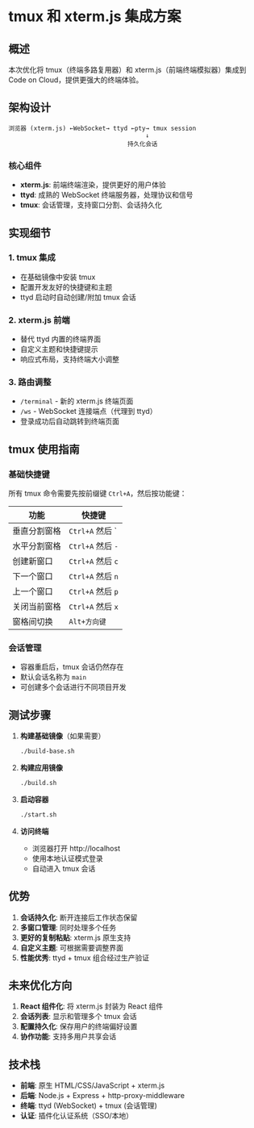 # tmux 和 xterm.js 集成方案

## 概述

本次优化将 tmux（终端多路复用器）和 xterm.js（前端终端模拟器）集成到 Code on Cloud，提供更强大的终端体验。

## 架构设计

```
浏览器 (xterm.js) ←WebSocket→ ttyd ←pty→ tmux session
                                      ↓
                                 持久化会话
```

### 核心组件
- **xterm.js**: 前端终端渲染，提供更好的用户体验
- **ttyd**: 成熟的 WebSocket 终端服务器，处理协议和信号
- **tmux**: 会话管理，支持窗口分割、会话持久化

## 实现细节

### 1. tmux 集成
- 在基础镜像中安装 tmux
- 配置开发友好的快捷键和主题
- ttyd 启动时自动创建/附加 tmux 会话

### 2. xterm.js 前端
- 替代 ttyd 内置的终端界面
- 自定义主题和快捷键提示
- 响应式布局，支持终端大小调整

### 3. 路由调整
- `/terminal` - 新的 xterm.js 终端页面
- `/ws` - WebSocket 连接端点（代理到 ttyd）
- 登录成功后自动跳转到终端页面

## tmux 使用指南

### 基础快捷键
所有 tmux 命令需要先按前缀键 `Ctrl+A`，然后按功能键：

| 功能 | 快捷键 |
|------|--------|
| 垂直分割窗格 | `Ctrl+A` 然后 `|` |
| 水平分割窗格 | `Ctrl+A` 然后 `-` |
| 创建新窗口 | `Ctrl+A` 然后 `c` |
| 下一个窗口 | `Ctrl+A` 然后 `n` |
| 上一个窗口 | `Ctrl+A` 然后 `p` |
| 关闭当前窗格 | `Ctrl+A` 然后 `x` |
| 窗格间切换 | `Alt+方向键` |

### 会话管理
- 容器重启后，tmux 会话仍然存在
- 默认会话名称为 `main`
- 可创建多个会话进行不同项目开发

## 测试步骤

1. **构建基础镜像**（如果需要）
   ```bash
   ./build-base.sh
   ```

2. **构建应用镜像**
   ```bash
   ./build.sh
   ```

3. **启动容器**
   ```bash
   ./start.sh
   ```

4. **访问终端**
   - 浏览器打开 http://localhost
   - 使用本地认证模式登录
   - 自动进入 tmux 会话

## 优势

1. **会话持久化**: 断开连接后工作状态保留
2. **多窗口管理**: 同时处理多个任务
3. **更好的复制粘贴**: xterm.js 原生支持
4. **自定义主题**: 可根据需要调整界面
5. **性能优秀**: ttyd + tmux 组合经过生产验证

## 未来优化方向

1. **React 组件化**: 将 xterm.js 封装为 React 组件
2. **会话列表**: 显示和管理多个 tmux 会话
3. **配置持久化**: 保存用户的终端偏好设置
4. **协作功能**: 支持多用户共享会话

## 技术栈

- **前端**: 原生 HTML/CSS/JavaScript + xterm.js
- **后端**: Node.js + Express + http-proxy-middleware
- **终端**: ttyd (WebSocket) + tmux (会话管理)
- **认证**: 插件化认证系统（SSO/本地）